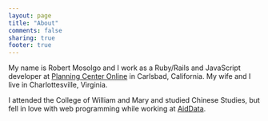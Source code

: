 ```yaml
---
layout: page
title: "About"
comments: false
sharing: true
footer: true
---
```


My name is Robert Mosolgo and I work as a Ruby/Rails and JavaScript developer at [Planning Center Online](http://get.planningcenteronline.com) in Carlsbad, California. My wife and I live in Charlottesville, Virginia.

I attended the College of William and Mary and studied Chinese Studies, but fell in love with web programming while working at [AidData](http://aiddata.org).
